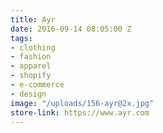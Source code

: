 ```yaml
---
title: Ayr
date: 2016-09-14 08:05:00 Z
tags:
- clothing
- fashion
- apparel
- shopify
- e-commerce
- design
image: "/uploads/156-ayr@2x.jpg"
store-link: https://www.ayr.com
---
```


